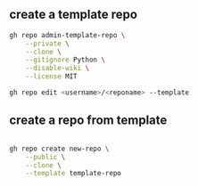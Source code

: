 ## create a template repo


```sh
gh repo admin-template-repo \
    --private \
    --clone \
    --gitignore Python \
    --disable-wiki \
    --license MIT
```


```sh
gh repo edit <username>/<reponame> --template

```


## create a repo from template


```sh

gh repo create new-repo \
    --public \
    --clone \
    --template template-repo
```